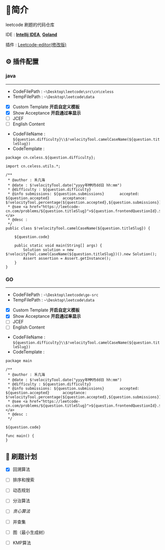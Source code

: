 # 🙌简介

leetcode 刷题的代码仓库

IDE :  **[Intellij IDEA](https://www.jetbrains.com/idea/)**,  **[Goland](https://www.jetbrains.com/go/)**

插件 :  [Leetcode-editor(修改版)](https://github.com/xiaohai2271/leetcode-editor)

## ⚙ 插件配置

### java

---

- CodeFilePath : `~\Desktop\leetcode\src\cn\celess`
- TempFilePath : `~\Desktop\leetcode\data`
- [x] Custom Template **开启自定义模板**
- [x] Show Acceptance **开启通过率显示**
- [ ] JCEF 
- [ ] English Content
- CodeFileName : `${question.difficulty}\\$!velocityTool.camelCaseName(${question.titleSlug}) `
- CodeTemplate : 
```
package cn.celess.${question.difficulty};

import cn.celess.utils.*;

/**
 * @author : 禾几海
 * @date : $!velocityTool.date("yyyy年MM月dd日 hh:mm")
 * @difficulty : ${question.difficulty}
 * @info submissions: ${question.submissions}       accepted: ${question.accepted}      acceptance: $!velocityTool.percentage(${question.accepted},${question.submissions})
 * @see <a href="https://leetcode-cn.com/problems/${question.titleSlug}">${question.frontendQuestionId}.${question.title}</a>
 * @desc :
 */
public class $!velocityTool.camelCaseName(${question.titleSlug}) {

    ${question.code}

    public static void main(String[] args) {
        Solution solution = new $!velocityTool.camelCaseName(${question.titleSlug})().new Solution();
        Assert assertion = Assert.getInstance();
    }
}
```
### GO

---

- CodeFilePath : `~\Desktop\leetcode\go-src`
- TempFilePath : `~\Desktop\leetcode\data`
- [x] Custom Template **开启自定义模板**
- [x] Show Acceptance **开启通过率显示**
- [ ] JCEF
- [ ] English Content
- CodeFileName : `${question.difficulty}\\$!velocityTool.camelCaseName(${question.titleSlug}) `
- CodeTemplate :

```
package main

/**
 * @author : 禾几海
 * @date : $!velocityTool.date("yyyy年MM月dd日 hh:mm")
 * @difficulty : ${question.difficulty}
 * @info submissions: ${question.submissions}       accepted: ${question.accepted}      acceptance: $!velocityTool.percentage(${question.accepted},${question.submissions})
 * @see <a href="https://leetcode-cn.com/problems/${question.titleSlug}">${question.frontendQuestionId}.${question.title}</a>
 * @desc :
 */
 
${question.code}

func main() {
}
```

## 📒 刷题计划

- [x] 回溯算法

- [ ] 排序和搜索

- [ ] 动态规划

- [ ] 分治算法

- [ ] *贪心算法*

- [ ] 并查集

- [ ] 图（最小生成树）

- [ ] KMP算法